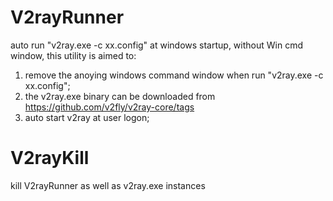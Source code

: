 # V2rayRunner
auto run "v2ray.exe -c xx.config" at windows startup, without Win cmd window, this utility is aimed to:
1. remove the anoying windows command window when run "v2ray.exe -c xx.config";
2. the v2ray.exe binary can be downloaded from https://github.com/v2fly/v2ray-core/tags
3. auto start v2ray at user logon;

# V2rayKill
kill V2rayRunner as well as v2ray.exe instances
